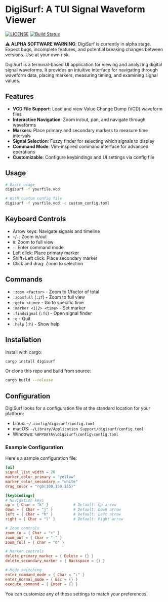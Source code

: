 # DigiSurf: A TUI Signal Waveform Viewer

[![LICENSE](https://img.shields.io/badge/license-MIT-blue.svg)](LICENSE)
[![Build Status](https://github.com/SeanMcLoughlin/digisurf/actions/workflows/ci.yml/badge.svg)](https://github.com/SeanMcLoughlin/digisurf/actions/workflows/ci.yml)

⚠️ **ALPHA SOFTWARE WARNING**: DigiSurf is currently in alpha stage. Expect bugs, incomplete features, and potential breaking changes between versions. Use at your own risk.

DigiSurf is a terminal-based UI application for viewing and analyzing digital signal waveforms. It provides an intuitive interface for navigating through waveform data, placing markers, measuring timing, and examining signal values.

## Features

- **VCD File Support**: Load and view Value Change Dump (VCD) waveform files
- **Interactive Navigation**: Zoom in/out, pan, and navigate through waveforms
- **Markers**: Place primary and secondary markers to measure time intervals
- **Signal Selection**: Fuzzy finder for selecting which signals to display
- **Command Mode**: Vim-inspired command interface for advanced operations
- **Customizable**: Configure keybindings and UI settings via config file

## Usage

```bash
# Basic usage
digisurf -f yourfile.vcd

# With custom config file
digisurf -f yourfile.vcd -c custom_config.toml
```

## Keyboard Controls

- Arrow keys: Navigate signals and timeline
- `+`/`-`: Zoom in/out
- `0`: Zoom to full view
- `:`: Enter command mode
- Left click: Place primary marker
- Shift+Left click: Place secondary marker
- Click and drag: Zoom to selection

## Commands

- `:zoom <factor>` - Zoom to 1/factor of total
- `:zoomfull` (`:zf`) - Zoom to full view
- `:goto <time>` - Go to specific time
- `:marker <1|2> <time>` - Set marker
- `:findsignal` (`:fs`) - Open signal finder
- `:q` - Quit
- `:help` (`:h`) - Show help

## Installation

Install with cargo:

```bash
cargo install digisurf
```

Or clone this repo and build from source:

```bash
cargo build --release
```

## Configuration

DigiSurf looks for a configuration file at the standard location for your platform:
- Linux: `~/.config/digisurf/config.toml`
- macOS: `~/Library/Application Support/digisurf/config.toml`
- Windows: `%APPDATA%\digisurf\config\config.toml`

### Example Configuration

Here's a sample configuration file:

```toml
[ui]
signal_list_width = 20
marker_color_primary = "yellow"
marker_color_secondary = "white"
drag_color = "rgb(100,150,255)"

[keybindings]
# Navigation keys
up = { Char = "k" }           # Default: Up arrow
down = { Char = "j" }         # Default: Down arrow
left = { Char = "h" }         # Default: Left arrow
right = { Char = "l" }        # Default: Right arrow

# Zoom controls
zoom_in = { Char = "+" }
zoom_out = { Char = "-" }
zoom_full = { Char = "0" }

# Marker controls
delete_primary_marker = { Delete = {} }
delete_secondary_marker = { Backspace = {} }

# Mode switching
enter_command_mode = { Char = ":" }
enter_normal_mode = { Esc = {} }
execute_command = { Enter = {} }
```

You can customize any of these settings to match your preferences.
